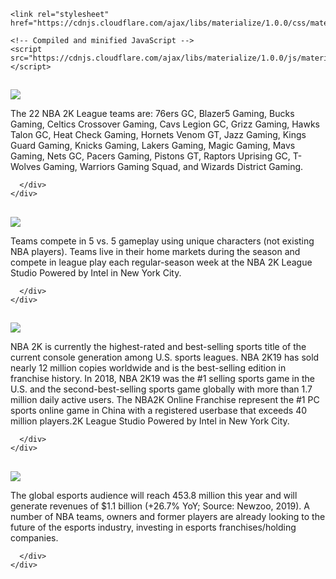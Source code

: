 <!DOCTYPE html>
<html>
<head>
  <meta charset="utf-8">
  <meta name="viewport" content="width=device-width">
  <title>JS Bin</title>
  <style>
    body {background: url("https://ewscripps.brightspotcdn.com/dims4/default/576a16a/2147483647/strip/true/crop/640x360+0+34/resize/1280x720!/quality/90/?url=https%3A%2F%2Fmediaassets.tmj4.com%2Fphoto%2F2018%2F04%2F04%2FGettyImages-941992422_1522889850348_82932833_ver1.0_640_480.jpg") no-repeat center center fixed;
      -webkit-background-size: cover;
  -moz-background-size: cover;
  -o-background-size: cover;
  background-size: cover;
    }

  </style>
  
   <!-- Compiled and minified CSS -->
    <link rel="stylesheet" href="https://cdnjs.cloudflare.com/ajax/libs/materialize/1.0.0/css/materialize.min.css">

    <!-- Compiled and minified JavaScript -->
    <script src="https://cdnjs.cloudflare.com/ajax/libs/materialize/1.0.0/js/materialize.min.js"></script>
             
 
</head>
<body>
<div class="col s12 m7">
    <h2 class="header"></h2>
    <div class="card horizontal">
      <div class="card-image">
        <img src="https://esportsobserver.com/wp-content/uploads/2019/02/NBA-2K-League-Prize-Pool.png
">
      </div>
      <div class="card-stacked">
        <div class="card-content">
          <p>The 22 NBA 2K League teams are: 76ers GC, Blazer5 Gaming, Bucks Gaming, Celtics Crossover Gaming, Cavs Legion GC, Grizz Gaming, Hawks Talon GC, Heat Check Gaming, Hornets Venom GT, Jazz Gaming, Kings Guard Gaming, Knicks Gaming, Lakers
Gaming, Magic Gaming, Mavs Gaming, Nets GC, Pacers Gaming, Pistons GT, Raptors Uprising GC, T-Wolves Gaming, Warriors Gaming Squad, and Wizards District Gaming.</p>
        </div>

      </div>
    </div>
  </div>
  <div class="col s12 m7">
    <h2 class="header"></h2>
    <div class="card horizontal">
      <div class="card-image">
        <img src="https://pmcvariety.files.wordpress.com/2018/08/nba-2k19.jpg?w=1000&h=563&crop=1
">
      </div>
      <div class="card-stacked">
        <div class="card-content">
          <p>Teams compete in 5 vs. 5 gameplay using unique characters (not existing NBA players).
Teams live in their home markets during the season and compete in league play each regular-season week at the NBA 2K League Studio Powered by Intel in New York City.</p>
        </div>

      </div>
    </div>
  </div>
  <div class="col s12 m7">
    <h2 class="header"></h2>
    <div class="card horizontal">
      <div class="card-image">
        <img src="https://i.redd.it/4handgjbcgg11.jpg
">
      </div>
      <div class="card-stacked">
        <div class="card-content">
          <p> NBA 2K is currently the highest-rated and best-selling sports title of the current console generation among U.S. sports leagues.
NBA 2K19 has sold nearly 12 million copies worldwide and is the best-selling edition in franchise history.
In 2018, NBA 2K19 was the #1 selling sports game in the U.S. and the second-best-selling sports game globally with more than 1.7 million daily active users.
The NBA2K Online Franchise represent the #1 PC sports online game in China with a registered userbase that exceeds 40 million players.2K League Studio Powered by Intel in New York City.</p>
        </div>

      </div>
    </div>
  </div>
  <div class="col s12 m7">
    <h2 class="header"></h2>
    <div class="card horizontal">
      <div class="card-image">
        <img src="https://crazygirl84gaming.files.wordpress.com/2018/03/eminentbewitchedasp-size_restricted.gif?w=349
">
      </div>
      <div class="card-stacked">
        <div class="card-content">
          <p> 
The global esports audience will reach 453.8 million this year and will generate revenues of $1.1 billion (+26.7% YoY; Source: Newzoo, 2019).
A number of NBA teams, owners and former players are already looking to the future of the esports industry, investing in esports franchises/holding companies.</p>
        </div>

      </div>
    </div>
  </div>  
</body>
</html>
